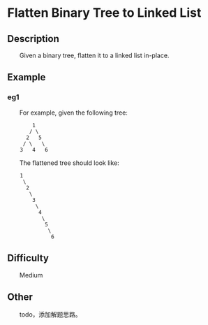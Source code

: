 # Flatten Binary Tree to Linked List

## Description

&emsp;&emsp;Given a binary tree, flatten it to a linked list in-place.

## Example

### eg1

&emsp;&emsp;For example, given the following tree:

```
        1
       / \
      2   5
     / \   \
    3   4   6
```

&emsp;&emsp;The flattened tree should look like:

```
    1
     \
      2
       \
        3
         \
          4
           \
            5
             \
              6
```

## Difficulty

&emsp;&emsp;Medium

## Other

&emsp;&emsp;todo，添加解题思路。